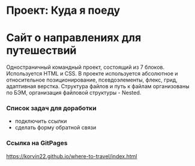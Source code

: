 # Проект: Куда я поеду
# Сайт о направлениях для путешествий
Одностраничный командный проект, состоящий из 7 блоков. Используется HTML и CSS. В проекте используется абсолютное и относительное позиционирование, псевдоэлементы, флекс, грид, адаптивная верстка.  Структура файлов и путь к файлам организованы по БЭМ, организация файловой структуры - Nested.

### Список задач для доработки
* подключить ссылки
* сделать форму обратной связи

### Ссылка на GitPages
https://korvin22.github.io/where-to-travel/index.html

